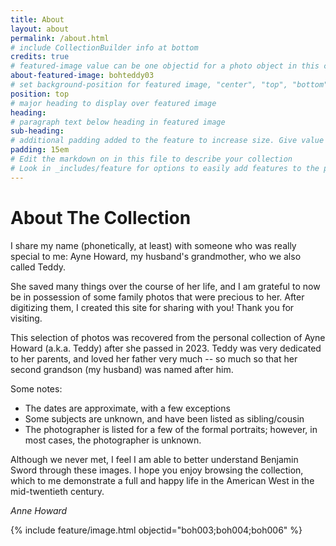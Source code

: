 ```yaml
---
title: About
layout: about
permalink: /about.html
# include CollectionBuilder info at bottom
credits: true
# featured-image value can be one objectid for a photo object in this collection, a relative path to an image in this project, or a full url to any image. If left blank, no featured image will appear at top of About page.
about-featured-image: bohteddy03
# set background-position for featured image, "center", "top", "bottom"
position: top
# major heading to display over featured image
heading: 
# paragraph text below heading in featured image
sub-heading: 
# additional padding added to the feature to increase size. Give value in em or px, e.g. "5em".
padding: 15em
# Edit the markdown on in this file to describe your collection
# Look in _includes/feature for options to easily add features to the page
---
```


# About The Collection

I share my name (phonetically, at least) with someone who was really special to me: Ayne Howard, my husband's grandmother, who we also called Teddy. 

She saved many things over the course of her life, and I am grateful to now be in possession of some family photos that were precious to her. After digitizing them, I created this site for sharing with you! Thank you for visiting.

 This selection of photos was recovered from the personal collection of Ayne Howard (a.k.a. Teddy) after she passed in 2023. Teddy was very dedicated to her parents, and loved her father very much -- so much so that her second grandson (my husband) was named after him. 

Some notes:
- The dates are approximate, with a few exceptions
- Some subjects are unknown, and have been listed as sibling/cousin
- The photographer is listed for a few of the formal portraits; however, in most cases, the photographer is unknown.

 Although we never met, I feel I am able to better understand Benjamin Sword through these images. I hope you enjoy browsing the collection, which to me demonstrate a full and happy life in the American West in the mid-twentieth century. 

 *Anne Howard*

 {% include feature/image.html objectid="boh003;boh004;boh006" %}